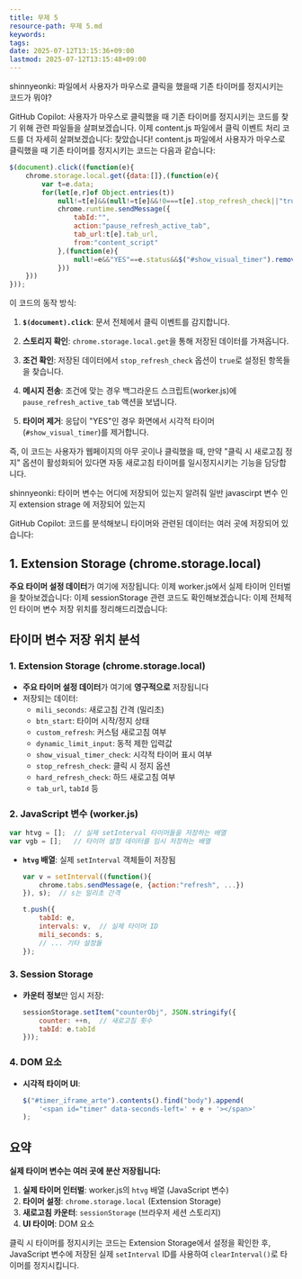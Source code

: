 ```yaml
---
title: 무제 5
resource-path: 무제 5.md
keywords:
tags:
date: 2025-07-12T13:15:36+09:00
lastmod: 2025-07-12T13:15:48+09:00
---
```

shinnyeonki: 파일에서 사용자가 마우스로 클릭을 했을때 기존 타이머를 정지시키는 코드가 뭐야?

GitHub Copilot: 사용자가 마우스로 클릭했을 때 기존 타이머를 정지시키는 코드를 찾기 위해 관련 파일들을 살펴보겠습니다. 이제 content.js 파일에서 클릭 이벤트 처리 코드를 더 자세히 살펴보겠습니다: 찾았습니다! content.js 파일에서 사용자가 마우스로 클릭했을 때 기존 타이머를 정지시키는 코드는 다음과 같습니다:

```javascript
$(document).click((function(e){
    chrome.storage.local.get({data:[]},(function(e){
        var t=e.data;
        for(let[e,r]of Object.entries(t))
            null!=t[e]&&(null!=t[e]&&!0===t[e].stop_refresh_check||"true"===t[e].stop_refresh_check)&&
            chrome.runtime.sendMessage({
                tabId:"",
                action:"pause_refresh_active_tab",
                tab_url:t[e].tab_url,
                from:"content_script"
            },(function(e){
                null!=e&&"YES"==e.status&&$("#show_visual_timer").remove()
            }))
    }))
}));
```

이 코드의 동작 방식:

1. **`$(document).click`**: 문서 전체에서 클릭 이벤트를 감지합니다.

2. **스토리지 확인**: `chrome.storage.local.get`을 통해 저장된 데이터를 가져옵니다.

3. **조건 확인**: 저장된 데이터에서 `stop_refresh_check` 옵션이 `true`로 설정된 항목들을 찾습니다.

4. **메시지 전송**: 조건에 맞는 경우 백그라운드 스크립트(worker.js)에 `pause_refresh_active_tab` 액션을 보냅니다.

5. **타이머 제거**: 응답이 "YES"인 경우 화면에서 시각적 타이머(`#show_visual_timer`)를 제거합니다.

즉, 이 코드는 사용자가 웹페이지의 아무 곳이나 클릭했을 때, 만약 "클릭 시 새로고침 정지" 옵션이 활성화되어 있다면 자동 새로고침 타이머를 일시정지시키는 기능을 담당합니다.

shinnyeonki: 타이머 변수는 어디에 저장되어 있는지 알려줘
일반 javascirpt 변수 인지 extension strage 에 저장되어 있는지

GitHub Copilot: 코드를 분석해보니 타이머와 관련된 데이터는 여러 곳에 저장되어 있습니다:

## 1. Extension Storage (chrome.storage.local)
**주요 타이머 설정 데이터**가 여기에 저장됩니다: 이제 worker.js에서 실제 타이머 인터벌을 찾아보겠습니다: 이제 sessionStorage 관련 코드도 확인해보겠습니다: 이제 전체적인 타이머 변수 저장 위치를 정리해드리겠습니다:

## 타이머 변수 저장 위치 분석

### 1. **Extension Storage (chrome.storage.local)**
- **주요 타이머 설정 데이터**가 여기에 **영구적으로** 저장됩니다
- 저장되는 데이터:
  - `mili_seconds`: 새로고침 간격 (밀리초)
  - `btn_start`: 타이머 시작/정지 상태
  - `custom_refresh`: 커스텀 새로고침 여부
  - `dynamic_limit_input`: 동적 제한 입력값
  - `show_visual_timer_check`: 시각적 타이머 표시 여부
  - `stop_refresh_check`: 클릭 시 정지 옵션
  - `hard_refresh_check`: 하드 새로고침 여부
  - `tab_url`, `tabId` 등

### 2. **JavaScript 변수 (worker.js)**

```javascript
var htvg = [];  // 실제 setInterval 타이머들을 저장하는 배열
var vgb = [];   // 타이머 설정 데이터를 임시 저장하는 배열
```

- **`htvg` 배열**: 실제 `setInterval` 객체들이 저장됨

  ```javascript
  var v = setInterval((function(){
      chrome.tabs.sendMessage(e, {action:"refresh", ...})
  }), s);  // s는 밀리초 간격
  
  t.push({
      tabId: e,
      intervals: v,  // 실제 타이머 ID
      mili_seconds: s,
      // ... 기타 설정들
  });
  ```

### 3. **Session Storage**
- **카운터 정보**만 임시 저장:

  ```javascript
  sessionStorage.setItem("counterObj", JSON.stringify({
      counter: ++n,  // 새로고침 횟수
      tabId: e.tabId
  }));
  ```

### 4. **DOM 요소**
- **시각적 타이머 UI**:

  ```javascript
  $("#timer_iframe_arte").contents().find("body").append(
      '<span id="timer" data-seconds-left=' + e + '></span>'
  );
  ```

## 요약

**실제 타이머 변수는 여러 곳에 분산 저장됩니다:**

1. **실제 타이머 인터벌**: worker.js의 `htvg` 배열 (JavaScript 변수)
2. **타이머 설정**: `chrome.storage.local` (Extension Storage)
3. **새로고침 카운터**: `sessionStorage` (브라우저 세션 스토리지)
4. **UI 타이머**: DOM 요소

클릭 시 타이머를 정지시키는 코드는 Extension Storage에서 설정을 확인한 후, JavaScript 변수에 저장된 실제 `setInterval` ID를 사용하여 `clearInterval()`로 타이머를 정지시킵니다.